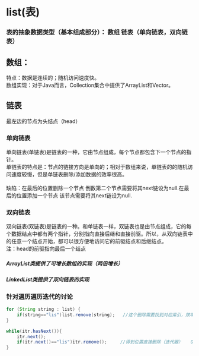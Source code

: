 # list(表) 
### 表的抽象数据类型（基本组成部分）：  数组      链表（单向链表，双向链表）

## 数组：
特点：数据是连续的；随机访问速度快。<br>
数组实现：对于Java而言，Collection集合中提供了ArrayList和Vector。<br>

## 链表
最左边的节点为头结点（head）

### 单向链表
单向链表(单链表)是链表的一种，它由节点组成，每个节点都包含下一个节点的指针。<br>
单链表的特点是：节点的链接方向是单向的；相对于数组来说，单链表的的随机访问速度较慢，但是单链表删除/添加数据的效率很高。<br>
<br>
缺陷：在最后的位置删除一个节点 倒数第二个节点需要将其next链设为null.在最后的位置添加一个节点 该节点需要将其next链设为null.<br>

### 双向链表
双向链表(双链表)是链表的一种。和单链表一样，双链表也是由节点组成，它的每个数据结点中都有两个指针，分别指向直接后继和直接前驱。所以，从双向链表中的任意一个结点开始，都可以很方便地访问它的前驱结点和后继结点。<br>
注：head的前驱指向最后一个结点

##### ArrayList类提供了可增长数组的实现（两倍增长）<br>
##### LinkedList类提供了双向链表的实现

### 针对遍历遍历迭代的讨论
```java
for (String string : list) {
	if(string=="lis")list.remove(string);   //这个删除需要找到对应索引，效率不高  O(N²)
}

while(itr.hasNext()){
	itr.next();
	if(itr.next()=="lis")itr.remove();     //得到位置直接删除（迭代器）   O(N)
}
```
